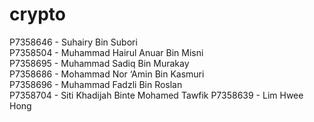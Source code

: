 # crypto
P7358646 - Suhairy Bin Subori<br>
P7358504 - Muhammad Hairul Anuar Bin Misni<br> 
P7358695 - Muhammad Sadiq Bin Murakay<br>
P7358686 - Mohammad Nor ‘Amin Bin Kasmuri<br> 
P7358696 - Muhammad Fadzli Bin Roslan<br>
P7358704 - Siti Khadijah Binte Mohamed Tawfik
P7358639 - Lim Hwee Hong
